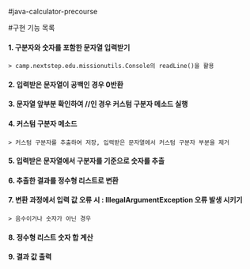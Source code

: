 #java-calculator-precourse

#구현 기능 목록

#### 1. 구분자와 숫자를 포함한 문자열 입력받기

    > camp.nextstep.edu.missionutils.Console의 readLine()을 활용

#### 2. 입력받은 문자열이 공백인 경우 0반환

#### 3. 문자열 앞부분 확인하여 //인 경우 커스텀 구분자 메소드 실행

#### 4. 커스텀 구분자 메소드

    > 커스텀 구분자를 추출하여 저장, 입력받은 문자열에서 커스텀 구분자 부분을 제거

#### 5. 입력받은 문자열에서 구분자를 기준으로 숫자를 추출

#### 6. 추출한 결과를 정수형 리스트로 변환

#### 7. 변환 과정에서 입력 값 오류 시 : IllegalArgumentException 오류 발생 시키기

    > 음수이거나 숫자가 아닌 경우

#### 8. 정수형 리스트 숫자 합 계산

#### 9. 결과 값 출력
